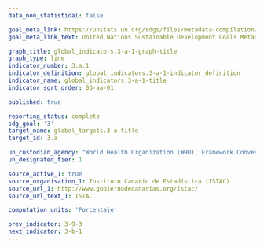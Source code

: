 ```yaml
---
data_non_statistical: false

goal_meta_link: https://unstats.un.org/sdgs/files/metadata-compilation/Metadata-Goal-3.pdf
goal_meta_link_text: United Nations Sustainable Development Goals Metadata (PDF 866 KB)

graph_title: global_indicators.3-a-1-graph-title
graph_type: line
indicator_number: 3.a.1
indicator_definition: global_indicators.3-a-1-indicator_definition
indicator_name: global_indicators.3-a-1-title
indicator_sort_order: 03-aa-01

published: true

reporting_status: complete
sdg_goal: '3'
target_name: global_targets.3-a-title
target_id: 3.a

un_custodian_agency: "World Health Organization (WHO), Framework Convention on Tobacco Control (FCTC)"
un_designated_tier: 1

source_active_1: true
source_organisation_1: Instituto Canario de Estadística (ISTAC)
source_url_1: http://www.gobiernodecanarias.org/istac/
source_url_text_1: ISTAC

computation_units: 'Porcentaje'

prev_indicator: 3-9-3
next_indicator: 3-b-1
---
```

